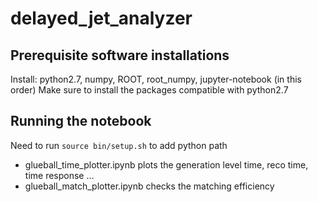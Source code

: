 # delayed_jet_analyzer

## Prerequisite software installations

Install: python2.7, numpy, ROOT, root_numpy, jupyter-notebook (in this order)
Make sure to install the packages compatible with python2.7

## Running the notebook

Need to run `source bin/setup.sh` to add python path
* glueball_time_plotter.ipynb plots the generation level time, reco time, time response …
* glueball_match_plotter.ipynb checks the matching efficiency
